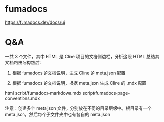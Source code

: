 # fumadocs

https://fumadocs.dev/docs/ui

# Q&A

一共 3 个文件，其中 HTML 是 Cline 项目的文档侧边栏，分析这段 HTML 总结其文档路由结构然后:

1. 根据 fumadocs 的文档说明，生成 Cline 的 meta.json 配置

2. 根据 fumadocs 的文档说明，根据 meta.json 生成 Cline 的 .mdx 配置

html
script/fumadocs-markdown.mdx
script/fumadocs-page-conventions.mdx

注意：创建多个 meta.json 文件，分别放在不同的目录层级中。根目录有一个 meta.json，然后每个子文件夹中也有各自的 meta.json
